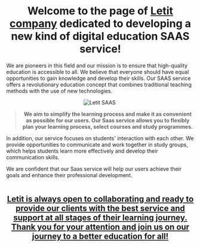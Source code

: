 <h1 align="center">Welcome to the page of <a href="https://letit.app/" target="_blank" rel="noopener">Letit company</a> dedicated to developing a new kind of digital education SAAS service!</h1>
<p>We are pioneers in this field and our mission is to ensure that high-quality education is accessible to all. We believe that everyone should have equal opportunities to gain knowledge and develop their skills.&nbsp;Our SAAS service offers a revolutionary education concept that combines traditional teaching methods with the use of new technologies.</p>
<p align="center"><img src="https://github.com/Letit-Technologies/.github/blob/main/letit_github_image.jpg" alt="Letit SAAS" />&nbsp;</p>
<blockquote>
<p style="text-align: center;"><strong>We aim to simplify the learning process and make it as convenient as possible for our users. Our Saas service allows you to flexibly plan your learning process, select courses and study programmes.</strong></p>
</blockquote>
<p>In addition, our service focuses on students' interaction with each other. We provide opportunities to communicate and work together in study groups, which helps students learn more effectively and develop their communication skills.</p>
<p>We are confident that our Saas service will help our users achieve their goals and enhance their professional development.</p>
<p><img src="https://github.com/Letit-Technologies/.github/blob/main/letit_github_footer.jpg" alt="" /></p>
<h2 align="center"><a href="https://letit.app/" target="_blank" rel="dofollow noopener"> Letit is always open to collaborating and ready to provide our clients with the best service and support at all stages of their learning journey. Thank you for your attention and join us on our journey to a better education for all!</a></h2>
